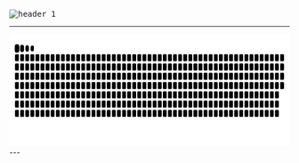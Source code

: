 <kbd><img height="200px" alt="header_1" src="https://github.com/jk110/Image/assets/56330712/0482a41f-4375-49a8-92d6-5e286fe3e990">
</kbd>

---
<picture>
  <source media="(prefers-color-scheme: dark)" srcset="https://raw.githubusercontent.com/lxfriday/lxfriday/output/github-contribution-grid-snake-dark.svg">
  <source media="(prefers-color-scheme: light)" srcset="https://raw.githubusercontent.com/lxfriday/lxfriday/output/github-contribution-grid-snake.svg">
  <kbd><img height="200px" alt="github contribution grid snake animation" src="https://raw.githubusercontent.com/lxfriday/lxfriday/output/github-contribution-grid-snake.svg"></kbd>
</picture>
---

